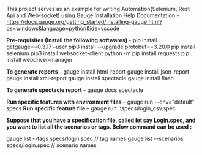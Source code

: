 This project serves as an example for writing Automation(Selenium, Rest Api and Web-socket) using Gauge
Installation Help Documentation - https://docs.gauge.org/getting_started/installing-gauge.html?os=windows&language=python&ide=vscode

**Pre-requisites (Install the following softwares)** -
  pip install getgauge==0.3.17 –user
  pip3 install --upgrade protobuf==3.20.0
  pip install selenium
  pip3 install websocket-client
  python -m pip install requests
  pip install webdriver-manager
  
**To generate reports** - 
  gauge install html-report
  gauge install json-report
  gauge install xml-report
  gauge install spectacle
  gauge install flash

**To generate spectacle report** - gauge docs spectacle

**Run specific features with environment files** –  gauge run --env="default" specs
**Run specific feature file** – gauge run .\specs\login_csv.spec


**Suppose that you have a specification file, called let say Login.spec, and you want to list all the scenarios or tags. Below command can be used :**

gauge list --tags specs/login.spec // tag names
gauge list --scenarios specs/login.spec // scenario names

